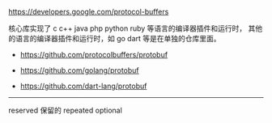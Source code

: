 https://developers.google.com/protocol-buffers

核心库实现了 c c++ java php python ruby 等语言的编译器插件和运行时，
其他的语言的编译器插件和运行时，如 go dart 等是在单独的仓库里面。

* https://github.com/protocolbuffers/protobuf

* https://github.com/golang/protobuf

* https://github.com/dart-lang/protobuf

---


reserved 保留的
repeated
optional
